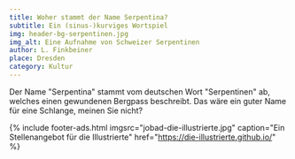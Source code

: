 ```yaml
---
title: Woher stammt der Name Serpentina?
subtitle: Ein (sinus-)kurviges Wortspiel
img: header-bg-serpentinen.jpg
img_alt: Eine Aufnahme von Schweizer Serpentinen
author: L. Finkbeiner
place: Dresden
category: Kultur
---
```


Der Name "Serpentina" stammt vom deutschen Wort "Serpentinen" ab, welches einen gewundenen Bergpass beschreibt. Das wäre ein guter Name für eine Schlange, meinen Sie nicht?


{% include footer-ads.html 
  imgsrc="jobad-die-illustrierte.jpg"
  caption="Ein Stellenangebot für die Illustrierte"
  href="https://die-illustrierte.github.io/"
%}